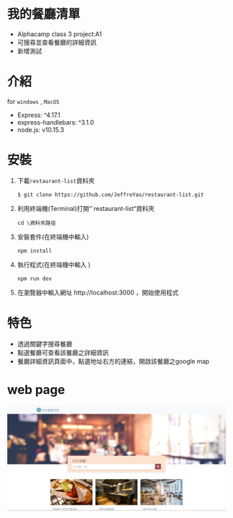 # 我的餐廳清單
- Alphacamp class 3 project:A1
- 可搜尋並查看餐廳的詳細資訊
- 新增測試

# 介紹
for `windows` , `MacOS`
- Express: ^4.17.1
- express-handlebars: ^3.1.0
- node.js: v10.15.3


# 安裝
1.	下載`restaurant-list`資料夾
    ```
    $ git clone https://github.com/JeffreYao/restaurant-list.git
    ```
2.	利用終端機(Terminal)打開“`restaurant-list“資料夾
    ```
    cd \資料夾路徑
    ```
3.	安裝套件(在終端機中輸入)
    ```
    npm install 
    ```

4.	執行程式(在終端機中輸入 )
    ```    
    npm run dev
    ```
5.	在瀏覽器中輸入網址 http://localhost:3000 ，開始使用程式

# 特色
-	透過關鍵字搜尋餐廳
-	點選餐廳可查看該餐廳之詳細資訊
-	餐廳詳細資訊頁面中，點選地址右方的連結，開啟該餐廳之google map

# web page
![webpage](https://github.com/JeffreYao/restaurant-list/blob/master/restaurant_webpage.jpg?raw=true)

